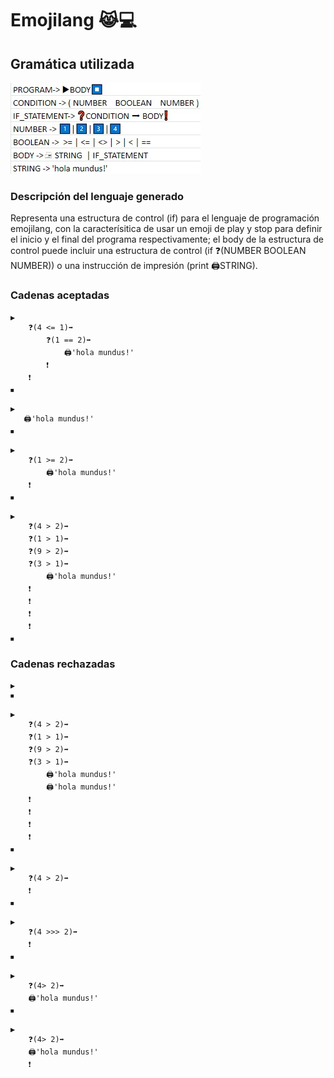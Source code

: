 # Emojilang 😹💻

## Gramática utilizada

![Emojilang](gramatica.jpeg)

### Descripción del lenguaje generado

Representa una estructura de control (if) para el lenguaje de programación emojilang, con la caracterísitica de usar un emoji de play y stop para definir el inicio y el final del programa respectivamente; el body de la estructura de control puede incluir una estructura de control (if ❓(NUMBER BOOLEAN NUMBER)) o una instrucción de impresión (print 🖨️STRING).

### Cadenas aceptadas

```
▶
    ❓(4 <= 1)➡
        ❓(1 == 2)➡
            🖨'hola mundus!'
        ❗
    ❗
⏹
```

```
▶
   🖨'hola mundus!'
⏹
```

```
▶
    ❓(1 >= 2)➡
        🖨'hola mundus!'
    ❗
⏹
```

```
▶
    ❓(4 > 2)➡
    ❓(1 > 1)➡
    ❓(9 > 2)➡
    ❓(3 > 1)➡
        🖨'hola mundus!'
    ❗
    ❗
    ❗
    ❗
⏹
```

### Cadenas rechazadas
    
```
▶
⏹
```

```
▶
    ❓(4 > 2)➡
    ❓(1 > 1)➡
    ❓(9 > 2)➡
    ❓(3 > 1)➡
        🖨'hola mundus!'
        🖨'hola mundus!'
    ❗
    ❗
    ❗
    ❗
⏹
```

```
▶
    ❓(4 > 2)➡
    ❗
⏹
```

```
▶
    ❓(4 >>> 2)➡
    ❗
⏹
```

```
▶
    ❓(4> 2)➡
    🖨'hola mundus!'
⏹
```

```
▶
    ❓(4> 2)➡
    🖨'hola mundus!'
    ❗
```
